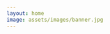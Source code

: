 ```yaml
---
layout: home
image: assets/images/banner.jpg
---
```

<style>
header.intro {
    diaplay: none;
}
</style>